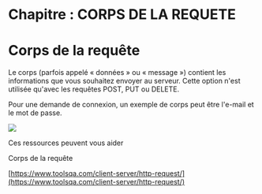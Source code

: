 # Chapitre : CORPS DE LA REQUETE


# Corps de la requête

Le corps (parfois appelé « données » ou « message ») contient les informations que vous souhaitez envoyer au serveur. Cette option n'est utilisée qu'avec les requêtes POST, PUT ou DELETE.

Pour une demande de connexion, un exemple de corps peut être l'e-mail et le mot de passe.

![](https://i.imgur.com/JC8eK2r.png)

Ces ressources peuvent vous aider

Corps de la requête

[https://www.toolsqa.com/client-server/http-request/](https://www.toolsqa.com/client-server/http-request/)
